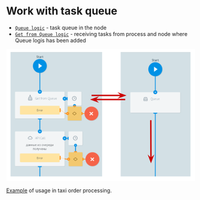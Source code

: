 # Work with task queue

* [`Queue logic`](queue.md) -  task queue in the node 
* [`Get from Queue logic`](get_task.md) - receiving tasks from process and node where Queue logis has been added

![](../../img/create/queue.png)


[Example](../../../plugins/example_queue_get_task/README.md) of usage in taxi order processing.
